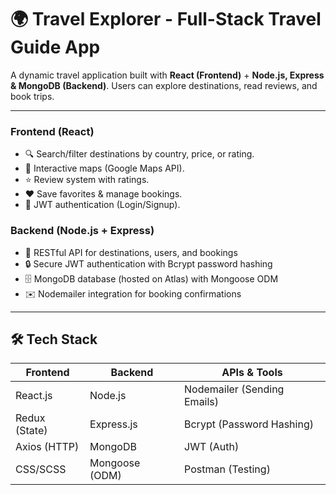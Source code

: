 # 🌍 Travel Explorer - Full-Stack Travel Guide App

A dynamic travel application built with **React (Frontend)** + **Node.js, Express & MongoDB (Backend)**. Users can explore destinations, read reviews, and book trips.

---

### **Frontend (React)**

- 🔍 Search/filter destinations by country, price, or rating.
- 📍 Interactive maps (Google Maps API).
- ⭐ Review system with ratings.
- ❤️ Save favorites & manage bookings.
- 🔐 JWT authentication (Login/Signup).

### **Backend (Node.js + Express)**
- 🚀 RESTful API for destinations, users, and bookings  
- 🔒 Secure JWT authentication with Bcrypt password hashing  
- 🗄️ MongoDB database (hosted on Atlas) with Mongoose ODM  
- ✉️ Nodemailer integration for booking confirmations 

---

## 🛠️ Tech Stack

| Frontend      | Backend        | APIs & Tools                |
| ------------- | -------------- | ----------------------------|
| React.js      | Node.js        | Nodemailer (Sending Emails) |
| Redux (State) | Express.js     | Bcrypt (Password Hashing)   |
| Axios (HTTP)  | MongoDB        | JWT (Auth)                  |
| CSS/SCSS      | Mongoose (ODM) | Postman (Testing)           |
